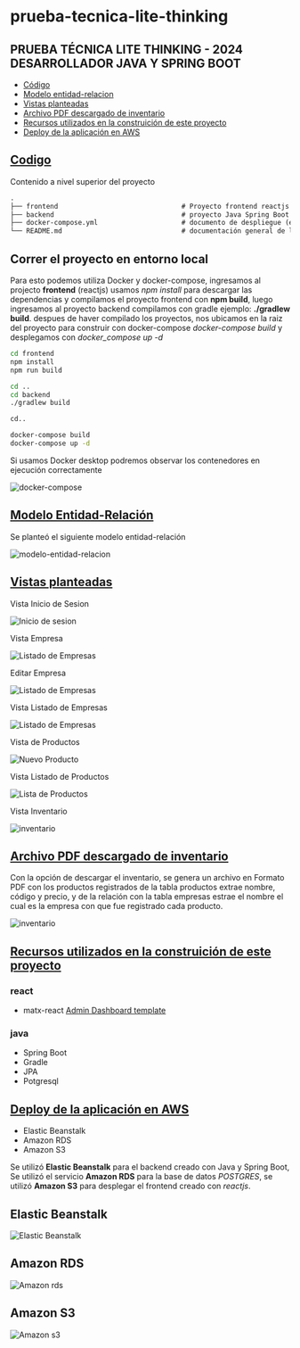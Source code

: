 # prueba-tecnica-lite-thinking

## PRUEBA TÉCNICA LITE THINKING - 2024 DESARROLLADOR JAVA Y SPRING BOOT

- [Código](#codigo)
- [Modelo entidad-relacion](#modelo-entidad-relación)
- [Vistas planteadas](#vistas-planteadas)
- [Archivo PDF descargado de inventario](#archivo-pdf-descargado-de-inventario)
- [Recursos utilizados en la construición de este proyecto](#recursos-utilizados-en-la-construición-de-este-proyecto)
- [Deploy de la aplicación en AWS](#deploy-de-la-aplicación-en-aws)

## [Codigo](#codigo)

Contenido a nivel superior del proyecto

```txt
.
├── frontend                               # Proyecto frontend reactjs
├── backend                                # proyecto Java Spring Boot
├── docker-compose.yml                     # documento de despliegue (entorno de desarrollo)
└── README.md                              # documentación general de la prueba
```

## Correr el proyecto en entorno local

Para esto podemos utiliza Docker y docker-compose, ingresamos al projecto __frontend__ (reactjs) usamos _npm install_ para descargar las dependencias y compilamos el proyecto frontend con __npm build__, luego ingresamos al proyecto backend compilamos con gradle ejemplo: __./gradlew build__. despues de haver compilado los proyectos, nos ubicamos en la raiz del proyecto para construir con docker-compose _docker-compose build_ y desplegamos con _docker_compose up -d_

```bash
cd frontend
npm install
npm run build

cd ..
cd backend
./gradlew build

cd..

docker-compose build
docker-compose up -d
```

Si usamos Docker desktop podremos observar los contenedores en ejecución correctamente

![docker-compose](/frontend/public/assets/images/docs/docker-compose.png)

## [Modelo Entidad-Relación](#modelo-entidad-relación)

Se planteó el siguiente modelo entidad-relación

![modelo-entidad-relacion](/frontend/public/assets/images/docs/modelo-entidad-relacion.png)

## [Vistas planteadas](#vistas-planteadas)

Vista Inicio de Sesion

![Inicio de sesion](/frontend/public/assets/images/docs/vista-inicio-sesion.png)

Vista Empresa

![Listado de Empresas](/frontend/public/assets/images/docs/vista-empresa.png)

Editar Empresa

![Listado de Empresas](/frontend/public/assets/images/docs/vista-empresa-editar.png)

Vista Listado de Empresas

![Listado de Empresas](/frontend/public/assets/images/docs/vista-empresa-lista.png)

Vista de Productos

![Nuevo Producto](/frontend/public/assets/images/docs/vista-producto.png)

Vista Listado de Productos

![Lista de Productos](/frontend/public/assets/images/docs/vista-producto-lista.png)

Vista Inventario

![inventario](/frontend/public/assets/images/docs/vista-inventario.png)

## [Archivo PDF descargado de inventario](#archivo-pdf-descargado-de-inventario)

Con la opción de descargar el inventario, se genera un archivo en Formato PDF con los productos registrados de la tabla productos extrae nombre, código y precio, y de la relación con la tabla empresas estrae el nombre el cual es la empresa con que fue registrado cada producto.

![inventario](/frontend/public/assets/images/docs/pdf-inventario.png)

## [Recursos utilizados en la construición de este proyecto](#recursos-utilizados-en-la-construición-de-este-proyecto)

### react

- matx-react [Admin Dashboard template](<https://github.com/uilibrary/matx-react>)

### java

- Spring Boot
- Gradle
- JPA
- Potgresql

## [Deploy de la aplicación en AWS](#deploy-de-la-aplicación-en-aws)

- Elastic Beanstalk
- Amazon RDS
- Amazon S3

Se utilizó __Elastic Beanstalk__ para el backend creado con Java y Spring Boot, Se utilizó el servicio __Amazon RDS__ para la base de datos _POSTGRES_, se utilizó __Amazon S3__ para desplegar el frontend creado con _reactjs_.

## Elastic Beanstalk

![Elastic Beanstalk](/frontend/public/assets/images/docs/elastic-beanstalk.png)

## Amazon RDS

![Amazon rds](/frontend/public/assets/images/docs/amazon-rds.png)

## Amazon S3

![Amazon s3](/frontend/public/assets/images/docs/amazon-s3.png)
